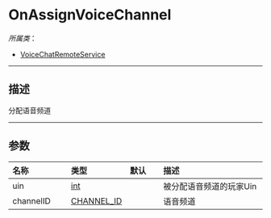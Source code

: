 # OnAssignVoiceChannel

*所属类*：
* [VoiceChatRemoteService](/Api/Classes/GamePlay/VoiceChatRemoteService.md)
------------------------------------------------------------------------------------------
## 描述

分配语音频道

------------------------------------------------------------------------------------------
## 参数

|<div style="width:100px">名称</div>|<div style="width:100px">类型</div>|<div style="width:50px">默认</div>|<div style="width:350px">描述</div>|
|:---|:---|:---|:---|
|uin|[int](/Api/DataType/Number.md)||被分配语音频道的玩家Uin|
|channelID|[CHANNEL_ID](/Api/DataType/CHANNEL_ID.md)||语音频道|
